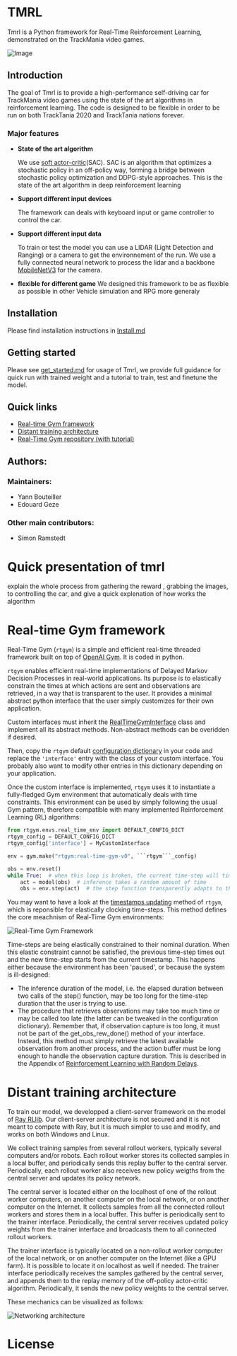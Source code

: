 # TMRL
Tmrl is a Python framework for Real-Time Reinforcement Learning, demonstrated on the TrackMania video games.

![Image](docs/img/tm_annimation.gif)

## Introduction

The goal of Tmrl is to provide a high-performance self-driving car for TrackMania video games using the state of 
the art algorithms in reinforcement learning.
The code is designed to be flexible in order to be run on both TrackTania 2020 and TrackTania nations forever.
### Major features
* **State of the art algorithm**

    We use [soft actor-critic](https://arxiv.org/abs/1801.01290)(SAC). SAC is an algorithm that optimizes a stochastic
policy in an off-policy way, forming a bridge between stochastic policy optimization and DDPG-style approaches.
    This is the state of the art algorithm in deep reinforcement learning


* **Support different input devices**

    The framework can deals with keyboard input or game controller to control the car.


* **Support different input data**

    To train or test the model you can use a LIDAR (Light Detection and Ranging) or a camera to get the environnement 
    of the run.
    We use a fully connected neural network to process the lidar and a backbone 
    [MobileNetV3](https://arxiv.org/abs/1905.02244) for the camera.
  

* **flexible for different game**
    We designed this framework to be as flexible as possible in other Vehicle simulation and RPG more generaly
    
    
## Installation

Please find installation instructions in [Install.md](docs/Install.md)

## Getting started

Please see [get_started.md](docs/get_started.md) for usage of Tmrl, we provide full guidance for quick run with trained weight and a tutorial 
to train, test and finetune the model. 

## Quick links
- [Real-time Gym framework](#real-time-gym-framework)
- [Distant training architecture](#distant-training-architecture)
- [Real-Time Gym repository (with tutorial)](https://github.com/yannbouteiller/rtgym)


## Authors:
### Maintainers:
- Yann Bouteiller
- Edouard Geze

### Other main contributors:
- Simon Ramstedt

# Quick presentation of tmrl

explain the whole process from gathering the reward , grabbing the images, to controlling the car, and give a quick explenation of how works the algorithm

# Real-time Gym framework
Real-Time Gym (```rtgym```) is a simple and efficient real-time threaded framework built on top of [OpenAI Gym](https://github.com/openai/gym#openai-gym).
It is coded in python.

```rtgym``` enables efficient real-time implementations of Delayed Markov Decision Processes in real-world applications.
Its purpose is to elastically constrain the times at which actions are sent and observations are retrieved, in a way that is transparent to the user.
It provides a minimal abstract python interface that the user simply customizes for their own application.

Custom interfaces must inherit the [RealTimeGymInterface](https://github.com/yannbouteiller/rtgym/blob/969799b596e91808543f781b513901426b88d138/rtgym/envs/real_time_env.py#L12) class and implement all its abstract methods.
Non-abstract methods can be overidden if desired.

Then, copy the ```rtgym``` default [configuration dictionary](https://github.com/yannbouteiller/rtgym/blob/969799b596e91808543f781b513901426b88d138/rtgym/envs/real_time_env.py#L96) in your code and replace the ``` 'interface' ``` entry with the class of your custom interface. You probably also want to modify other entries in this dictionary depending on your application.

Once the custom interface is implemented, ```rtgym``` uses it to instantiate a fully-fledged Gym environment that automatically deals with time constraints.
This environment can be used by simply following the usual Gym pattern, therefore compatible with many implemented Reinforcement Learning (RL) algorithms:

```python
from rtgym.envs.real_time_env import DEFAULT_CONFIG_DICT
rtgym_config = DEFAULT_CONFIG_DICT
rtgym_config['interface'] = MyCustomInterface

env = gym.make("rtgym:real-time-gym-v0", ```rtgym```_config)

obs = env.reset()
while True:  # when this loop is broken, the current time-step will timeout
	act = model(obs)  # inference takes a random amount of time
	obs = env.step(act)  # the step function transparently adapts to this duration
```

You may want to have a look at the [timestamps updating](https://github.com/yannbouteiller/rtgym/blob/969799b596e91808543f781b513901426b88d138/rtgym/envs/real_time_env.py#L188) method of ```rtgym```, which is reponsible for elastically clocking time-steps.
This method defines the core meachnism of Real-Time Gym environments:

![Real-Time Gym Framework](https://raw.githubusercontent.com/yannbouteiller/rtgym/main/figures/rt_gym_env.png "Real-Time Gym Framework")

Time-steps are being elastically constrained to their nominal duration. When this elastic constraint cannot be satisfied, the previous time-step times out and the new time-step starts from the current timestamp.
This happens either because the environment has been 'paused', or because the system is ill-designed:
- The inference duration of the model, i.e. the elapsed duration between two calls of the step() function, may be too long for the time-step duration that the user is trying to use.
- The procedure that retrieves observations may take too much time or may be called too late (the latter can be tweaked in the configuration dictionary). Remember that, if observation capture is too long, it must not be part of the get_obs_rew_done() method of your interface. Instead, this method must simply retrieve the latest available observation from another process, and the action buffer must be long enough to handle the observation capture duration. This is described in the Appendix of [Reinforcement Learning with Random Delays](https://arxiv.org/abs/2010.02966).

# Distant training architecture

To train our model, we developped a client-server framework on the model of [Ray RLlib](https://docs.ray.io/en/latest/rllib.html).
Our client-server architecture is not secured and it is not meant to compete with Ray, but it is much simpler to use and modify, and works on both Windows and Linux.

We collect training samples from several rollout workers, typically several computers and/or robots.
Each rollout worker stores its collected samples in a local buffer, and periodically sends this replay buffer to the central server.
Periodically, each rollout worker also receives new policy weigths from the central server and updates its policy network.

The central server is located either on the localhost of one of the rollout worker computers, on another computer on the local network, or on another computer on the Internet.
It collects samples from all the connected rollout workers and stores them in a local buffer.
This buffer is periodically sent to the trainer interface.
Periodically, the central server receives updated policy weights from the trainer interface and broadcasts them to all connected rollout workers.

The trainer interface is typically located on a non-rollout worker computer of the local network, or on another computer on the Internet (like a GPU farm).
It is possible to locate it on localhost as well if needed.
The trainer interface periodically receives the samples gathered by the central server, and appends them to the replay memory of the off-policy actor-critic algorithm.
Periodically, it sends the new policy weights to the central server.

These mechanics can be visualized as follows:

![Networking architecture](docs/img/network_interface.png "Networking Architecture")

# License